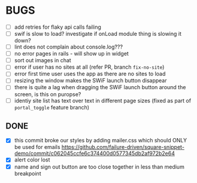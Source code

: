 # BUGS

- [ ] add retries for flaky api calls failing
- [ ] swif is slow to load? investigate if onLoad module thing is slowing it down?
- [ ] lint does not complain about console.log???
- [ ] no error pages in rails - will show up in widget
- [ ] sort out images in chat
- [ ] error if user has no sites at all (refer PR, branch `fix-no-site`)
- [ ] error first time user uses the app as there are no sites to load
- [ ] resizing the window makes the SWiF launch button disappear
- [ ] there is quite a lag when dragging the SWiF launch button around the screen,
  is this on puropse?
- [ ] identiy site list has text over text in different page sizes (fixed as part of `portal_toggle` feature branch)

## DONE

- [x] this commit broke our styles by adding mailer.css which should ONLY be
  used for emails
  https://github.com/failure-driven/square-snippet-demo/commit/c062045ccfe6c374400d0577345db2af972b2e64
- [x] alert color lost
- [x] name and sign out button are too close together in less than medium breakpoint
